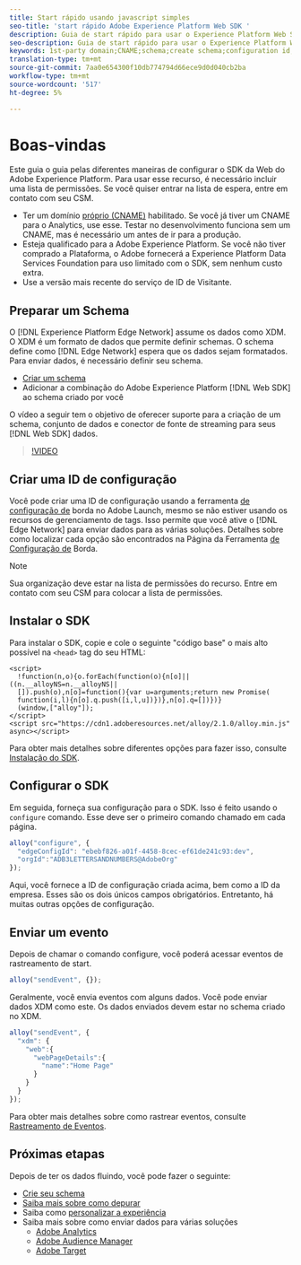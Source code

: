```yaml
---
title: Start rápido usando javascript simples
seo-title: 'start rápido Adobe Experience Platform Web SDK '
description: Guia de start rápido para usar o Experience Platform Web SDK para coletar dados
seo-description: Guia de start rápido para usar o Experience Platform Web SDK para coletar dados
keywords: 1st-party domain;CNAME;schema;create schema;configuration id;configuration tool;data element;create data element;XDM Object;sendEvent;send Event;install sdk;install web sdk;configure;configure web sdk;
translation-type: tm+mt
source-git-commit: 7aa0e654300f10db774794d66ece9d0d040cb2ba
workflow-type: tm+mt
source-wordcount: '517'
ht-degree: 5%

---
```



# Boas-vindas

Este guia o guia pelas diferentes maneiras de configurar o SDK da Web do Adobe Experience Platform. Para usar esse recurso, é necessário incluir uma lista de permissões. Se você quiser entrar na lista de espera, entre em contato com seu CSM.

- Ter um domínio [próprio (CNAME)](https://docs.adobe.com/content/help/pt-BR/core-services/interface/ec-cookies/cookies-first-party.html) habilitado. Se você já tiver um CNAME para o Analytics, use esse. Testar no desenvolvimento funciona sem um CNAME, mas é necessário um antes de ir para a produção.
- Esteja qualificado para a Adobe Experience Platform.  Se você não tiver comprado a Plataforma, o Adobe fornecerá a Experience Platform Data Services Foundation para uso limitado com o SDK, sem nenhum custo extra.
- Use a versão mais recente do serviço de ID de Visitante.

## Preparar um Schema

O [!DNL Experience Platform Edge Network] assume os dados como XDM. O XDM é um formato de dados que permite definir schemas. O schema define como [!DNL Edge Network] espera que os dados sejam formatados. Para enviar dados, é necessário definir seu schema.

- [Criar um schema](../../xdm/tutorials/create-schema-ui.md)
- Adicionar a combinação do Adobe Experience Platform [!DNL Web SDK] ao schema criado por você

O vídeo a seguir tem o objetivo de oferecer suporte para a criação de um schema, conjunto de dados e conector de fonte de streaming para seus [!DNL Web SDK] dados.

>[!VIDEO](https://video.tv.adobe.com/v/35395?quality=12&learn=on)

## Criar uma ID de configuração

Você pode criar uma ID de configuração usando a ferramenta [de configuração de](../fundamentals/edge-configuration.md) borda no Adobe Launch, mesmo se não estiver usando os recursos de gerenciamento de tags. Isso permite que você ative o [!DNL Edge Network] para enviar dados para as várias soluções. Detalhes sobre como localizar cada opção são encontrados na Página da Ferramenta [de Configuração de](../fundamentals/edge-configuration.md) Borda.

>[!NOTE]
>
>Sua organização deve estar na lista de permissões do recurso. Entre em contato com seu CSM para colocar a lista de permissões.

## Instalar o SDK

Para instalar o SDK, copie e cole o seguinte &quot;código base&quot; o mais alto possível na `<head>` tag do seu HTML:

```markup
<script>
  !function(n,o){o.forEach(function(o){n[o]||((n.__alloyNS=n.__alloyNS||
  []).push(o),n[o]=function(){var u=arguments;return new Promise(
  function(i,l){n[o].q.push([i,l,u])})},n[o].q=[])})}
  (window,["alloy"]);
</script>
<script src="https://cdn1.adoberesources.net/alloy/2.1.0/alloy.min.js" async></script>
```

Para obter mais detalhes sobre diferentes opções para fazer isso, consulte [Instalação do SDK](../fundamentals/installing-the-sdk.md).

## Configurar o SDK

Em seguida, forneça sua configuração para o SDK. Isso é feito usando o `configure` comando. Esse deve ser o primeiro comando chamado em cada página.

```javascript
alloy("configure", {
  "edgeConfigId": "ebebf826-a01f-4458-8cec-ef61de241c93:dev",
  "orgId":"ADB3LETTERSANDNUMBERS@AdobeOrg"
});
```

Aqui, você fornece a ID de configuração criada acima, bem como a ID da empresa. Esses são os dois únicos campos obrigatórios. Entretanto, há muitas outras opções [](../fundamentals/configuring-the-sdk.md)de configuração.

## Enviar um evento

Depois de chamar o comando configure, você poderá acessar eventos de rastreamento de start.

```javascript
alloy("sendEvent", {});
```

Geralmente, você envia eventos com alguns dados. Você pode enviar dados XDM como este. Os dados enviados devem estar no schema criado no XDM.

```javascript
alloy("sendEvent", {
  "xdm": {
    "web":{
      "webPageDetails":{
        "name":"Home Page"
      }
    }
  }
});
```

Para obter mais detalhes sobre como rastrear eventos, consulte [Rastreamento de Eventos](../fundamentals/tracking-events.md).

## Próximas etapas

Depois de ter os dados fluindo, você pode fazer o seguinte:

- [Crie seu schema](https://docs.adobe.com/content/help/pt-BR/experience-platform/xdm/schema/composition.html)
- [Saiba mais sobre como depurar](../fundamentals/debugging.md)
- Saiba como [personalizar a experiência](../fundamentals/rendering-personalization-content.md)
- Saiba mais sobre como enviar dados para várias soluções
   - [Adobe Analytics](../solution-specific/analytics/analytics-overview.md)
   - [Adobe Audience Manager](../solution-specific/audience-manager/audience-manager-overview.md)
   - [Adobe Target](../solution-specific/target/target-overview.md)
